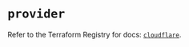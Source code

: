 # `provider`

Refer to the Terraform Registry for docs: [`cloudflare`](https://registry.terraform.io/providers/cloudflare/cloudflare/4.35.0/docs).

